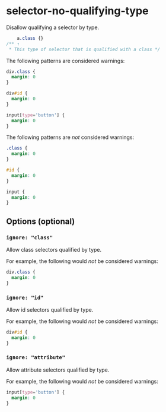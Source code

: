 # selector-no-qualifying-type

Disallow qualifying a selector by type.

```css
    a.class {}
/** ↑
 * This type of selector that is qualified with a class */
```

The following patterns are considered warnings:

```css
div.class {
  margin: 0
}
```

```css
div#id {
  margin: 0
}
```

```css
input[type='button'] {
  margin: 0
}
```

The following patterns are *not* considered warnings:

```css
.class {
  margin: 0
}
```

```css
#id {
  margin: 0
}
```

```css
input {
  margin: 0
}
```

## Options (optional)

### `ignore: "class"`

Allow class selectors qualified by type.

For example, the following would *not* be considered warnings:

```css
div.class {
  margin: 0
}
```

### `ignore: "id"`

Allow id selectors qualified by type.

For example, the following would *not* be considered warnings:

```css
div#id {
  margin: 0
}
```

### `ignore: "attribute"`

Allow attribute selectors qualified by type.

For example, the following would *not* be considered warnings:

```css
input[type='button'] {
  margin: 0
}
```
